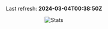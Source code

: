 <p align="center">
  Last refresh:
  <b>2024-03-04T00:38:50Z</b>
</p>
<p align="center">
  <img alt="Stats" src="https://github-readme-stats.vercel.app/api?username=Joren-vanGoethem&show_icons=true&title_color=fff&icon_color=ffff00&text_color=ccc&bg_color=222">
</p>

